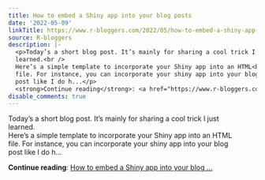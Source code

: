 ```yaml
---
title: How to embed a Shiny app into your blog posts
date: '2022-05-09'
linkTitle: https://www.r-bloggers.com/2022/05/how-to-embed-a-shiny-app-into-your-blog-posts/
source: R-bloggers
description: |-
  <p>Today’s a short blog post. It’s mainly for sharing a cool trick I just<br />
  learned.<br />
  Here’s a simple template to incorporate your Shiny app into an HTML<br />
  file. For instance, you can incorporate your shiny app into your blog<br />
  post like I do h...</p>
  <strong>Continue reading</strong>: <a href="https://www.r-bloggers.com/2022/05/how-to-embed-a-shiny-app-into-your-blog-posts/">How to embed a Shiny app into your blog ...
disable_comments: true
---
```

<p>Today’s a short blog post. It’s mainly for sharing a cool trick I just<br />
learned.<br />
Here’s a simple template to incorporate your Shiny app into an HTML<br />
file. For instance, you can incorporate your shiny app into your blog<br />
post like I do h...</p>
<strong>Continue reading</strong>: <a href="https://www.r-bloggers.com/2022/05/how-to-embed-a-shiny-app-into-your-blog-posts/">How to embed a Shiny app into your blog ...